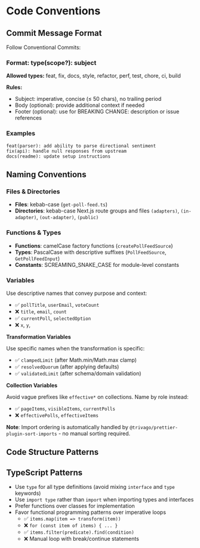 # Code Conventions

## Commit Message Format

Follow Conventional Commits:

### Format: type(scope?): subject

**Allowed types:** feat, fix, docs, style, refactor, perf, test, chore, ci, build

**Rules:**

- Subject: imperative, concise (≤ 50 chars), no trailing period
- Body (optional): provide additional context if needed
- Footer (optional): use for BREAKING CHANGE: description or issue references

### Examples

```
feat(parser): add ability to parse directional sentiment
fix(api): handle null responses from upstream
docs(readme): update setup instructions
```

## Naming Conventions

### Files & Directories

- **Files**: kebab-case (`get-poll-feed.ts`)
- **Directories**: kebab-case Next.js route groups and files `(adapters)`, `(in-adapter)`, `(out-adapter)`, `(public)`

### Functions & Types

- **Functions**: camelCase factory functions (`createPollFeedSource`)
- **Types**: PascalCase with descriptive suffixes (`PollFeedSource`, `GetPollFeedInput`)
- **Constants**: SCREAMING_SNAKE_CASE for module-level constants

### Variables

Use descriptive names that convey purpose and context:

- ✅ `pollTitle`, `userEmail`, `voteCount`
- ❌ `title`, `email`, `count`
- ✅ `currentPoll`, `selectedOption`
- ❌ `x`, `y`,

**Transformation Variables**

Use specific names when the transformation is specific:

- ✅ `clampedLimit` (after Math.min/Math.max clamp)
- ✅ `resolvedQuorum` (after applying defaults)
- ✅ `validatedLimit` (after schema/domain validation)

**Collection Variables**

Avoid vague prefixes like `effective*` on collections. Name by role instead:

- ✅ `pageItems`, `visibleItems`, `currentPolls`
- ❌ `effectivePolls`, `effectiveItems`

**Note**: Import ordering is automatically handled by `@trivago/prettier-plugin-sort-imports` - no manual sorting required.

## Code Structure Patterns

## TypeScript Patterns

- Use `type` for all type definitions (avoid mixing `interface` and `type` keywords)
- Use `import type` rather than `import` when importing types and interfaces
- Prefer functions over classes for implementation
- Favor functional programming patterns over imperative loops
  - ✅ `items.map(item => transform(item))`
  - ❌ `for (const item of items) { ... }`
  - ✅ `items.filter(predicate).find(condition)`
  - ❌ Manual loop with break/continue statements
